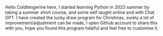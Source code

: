 Hello Coldtengerine here, I started learning Python in 2023 summer by taking a summer short course, and some self taught online and with Chat GPT.
I have created the lucky draw program for Christmas, surely a lot of improvement/adjustment can be made, I open Github account to share this with you, hope you found this program helpful and feel free to customise it.

